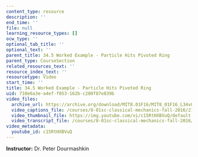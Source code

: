 ```yaml
---
content_type: resource
description: ''
end_time: ''
file: null
learning_resource_types: []
ocw_type: ''
optional_tab_title: ''
optional_text: ''
parent_title: 34.5 Worked Example - Particle Hits Pivoted Ring
parent_type: CourseSection
related_resources_text: ''
resource_index_text: ''
resourcetype: Video
start_time: ''
title: 34.5 Worked Example - Particle Hits Pivoted Ring
uid: 710e6a3e-a4ef-f053-162b-c280f87e839b
video_files:
  archive_url: https://archive.org/download/MIT8.01F16/MIT8_01F16_L34v04_360p.mp4
  video_captions_file: /courses/8-01sc-classical-mechanics-fall-2016/2191404b336754f1804801ac0e4c4a07_c15RtHXBVuQ.vtt
  video_thumbnail_file: https://img.youtube.com/vi/c15RtHXBVuQ/default.jpg
  video_transcript_file: /courses/8-01sc-classical-mechanics-fall-2016/57a8e181a2e113924d7673c0198995cf_c15RtHXBVuQ.pdf
video_metadata:
  youtube_id: c15RtHXBVuQ
---
```


**Instructor:** Dr. Peter Dourmashkin



